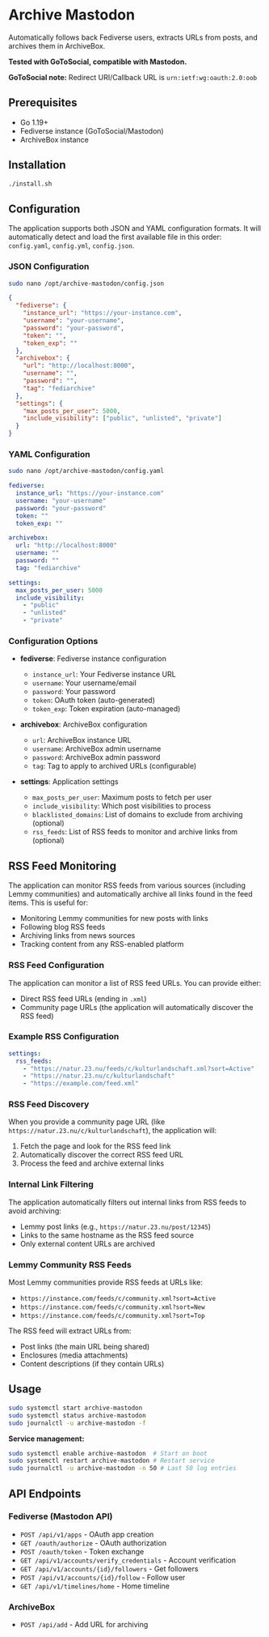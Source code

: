 # Archive Mastodon

Automatically follows back Fediverse users, extracts URLs from posts, and archives them in ArchiveBox.

**Tested with GoToSocial, compatible with Mastodon.**

**GoToSocial note:** Redirect URI/Callback URL is `urn:ietf:wg:oauth:2.0:oob`

## Prerequisites

- Go 1.19+
- Fediverse instance (GoToSocial/Mastodon)
- ArchiveBox instance

## Installation

```bash
./install.sh
```

## Configuration

The application supports both JSON and YAML configuration formats. It will automatically detect and load the first available file in this order: `config.yaml`, `config.yml`, `config.json`.

### JSON Configuration

```bash
sudo nano /opt/archive-mastodon/config.json
```

```json
{
  "fediverse": {
    "instance_url": "https://your-instance.com",
    "username": "your-username",
    "password": "your-password",
    "token": "",
    "token_exp": ""
  },
  "archivebox": {
    "url": "http://localhost:8000",
    "username": "",
    "password": "",
    "tag": "fediarchive"
  },
  "settings": {
    "max_posts_per_user": 5000,
    "include_visibility": ["public", "unlisted", "private"]
  }
}
```

### YAML Configuration

```bash
sudo nano /opt/archive-mastodon/config.yaml
```

```yaml
fediverse:
  instance_url: "https://your-instance.com"
  username: "your-username"
  password: "your-password"
  token: ""
  token_exp: ""

archivebox:
  url: "http://localhost:8000"
  username: ""
  password: ""
  tag: "fediarchive"

settings:
  max_posts_per_user: 5000
  include_visibility:
    - "public"
    - "unlisted"
    - "private"
```

### Configuration Options

- **fediverse**: Fediverse instance configuration
  - `instance_url`: Your Fediverse instance URL
  - `username`: Your username/email
  - `password`: Your password
  - `token`: OAuth token (auto-generated)
  - `token_exp`: Token expiration (auto-managed)

- **archivebox**: ArchiveBox configuration
  - `url`: ArchiveBox instance URL
  - `username`: ArchiveBox admin username
  - `password`: ArchiveBox admin password
  - `tag`: Tag to apply to archived URLs (configurable)

- **settings**: Application settings
  - `max_posts_per_user`: Maximum posts to fetch per user
  - `include_visibility`: Which post visibilities to process
  - `blacklisted_domains`: List of domains to exclude from archiving (optional)
  - `rss_feeds`: List of RSS feeds to monitor and archive links from (optional)

## RSS Feed Monitoring

The application can monitor RSS feeds from various sources (including Lemmy communities) and automatically archive all links found in the feed items. This is useful for:

- Monitoring Lemmy communities for new posts with links
- Following blog RSS feeds
- Archiving links from news sources
- Tracking content from any RSS-enabled platform

### RSS Feed Configuration

The application can monitor a list of RSS feed URLs. You can provide either:
- Direct RSS feed URLs (ending in `.xml`)
- Community page URLs (the application will automatically discover the RSS feed)

### Example RSS Configuration

```yaml
settings:
  rss_feeds:
    - "https://natur.23.nu/feeds/c/kulturlandschaft.xml?sort=Active"
    - "https://natur.23.nu/c/kulturlandschaft"
    - "https://example.com/feed.xml"
```

### RSS Feed Discovery

When you provide a community page URL (like `https://natur.23.nu/c/kulturlandschaft`), the application will:
1. Fetch the page and look for the RSS feed link
2. Automatically discover the correct RSS feed URL
3. Process the feed and archive external links

### Internal Link Filtering

The application automatically filters out internal links from RSS feeds to avoid archiving:
- Lemmy post links (e.g., `https://natur.23.nu/post/12345`)
- Links to the same hostname as the RSS feed source
- Only external content URLs are archived

### Lemmy Community RSS Feeds

Most Lemmy communities provide RSS feeds at URLs like:
- `https://instance.com/feeds/c/community.xml?sort=Active`
- `https://instance.com/feeds/c/community.xml?sort=New`
- `https://instance.com/feeds/c/community.xml?sort=Top`

The RSS feed will extract URLs from:
- Post links (the main URL being shared)
- Enclosures (media attachments)
- Content descriptions (if they contain URLs)

## Usage

```bash
sudo systemctl start archive-mastodon
sudo systemctl status archive-mastodon
sudo journalctl -u archive-mastodon -f
```

**Service management:**
```bash
sudo systemctl enable archive-mastodon  # Start on boot
sudo systemctl restart archive-mastodon # Restart service
sudo journalctl -u archive-mastodon -n 50 # Last 50 log entries
```

## API Endpoints

### Fediverse (Mastodon API)
- `POST /api/v1/apps` - OAuth app creation
- `GET /oauth/authorize` - OAuth authorization  
- `POST /oauth/token` - Token exchange
- `GET /api/v1/accounts/verify_credentials` - Account verification
- `GET /api/v1/accounts/{id}/followers` - Get followers
- `POST /api/v1/accounts/{id}/follow` - Follow user
- `GET /api/v1/timelines/home` - Home timeline

### ArchiveBox
- `POST /api/add` - Add URL for archiving 